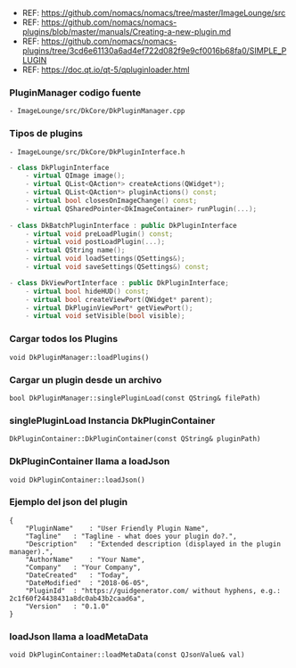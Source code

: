 - REF: https://github.com/nomacs/nomacs/tree/master/ImageLounge/src
- REF: https://github.com/nomacs/nomacs-plugins/blob/master/manuals/Creating-a-new-plugin.md
- REF: https://github.com/nomacs/nomacs-plugins/tree/3cd6e61130a6ad4ef722d082f9e9cf0016b68fa0/SIMPLE_PLUGIN
- REF: https://doc.qt.io/qt-5/qpluginloader.html


### PluginManager codigo fuente
~~~
- ImageLounge/src/DkCore/DkPluginManager.cpp
~~~

### Tipos de plugins
~~~
- ImageLounge/src/DkCore/DkPluginInterface.h
~~~

~~~cpp
- class DkPluginInterface
	- virtual QImage image();
	- virtual QList<QAction*> createActions(QWidget*);
	- virtual QList<QAction*> pluginActions() const;
	- virtual bool closesOnImageChange() const;
	- virtual QSharedPointer<DkImageContainer> runPlugin(...);
	
- class DkBatchPluginInterface : public DkPluginInterface
	- virtual void preLoadPlugin() const;
	- virtual void postLoadPlugin(...);
	- virtual QString name();
	- virtual void loadSettings(QSettings&);
	- virtual void saveSettings(QSettings&) const;

- class DkViewPortInterface : public DkPluginInterface;
	- virtual bool hideHUD() const;
	- virtual bool createViewPort(QWidget* parent);
	- virtual DkPluginViewPort* getViewPort();
	- virtual void setVisible(bool visible);
~~~

### Cargar todos los Plugins
~~~
void DkPluginManager::loadPlugins()
~~~

### Cargar un plugin desde un archivo
~~~
bool DkPluginManager::singlePluginLoad(const QString& filePath)
~~~

### singlePluginLoad Instancia DkPluginContainer
~~~
DkPluginContainer::DkPluginContainer(const QString& pluginPath)
~~~

### DkPluginContainer llama a loadJson
~~~
void DkPluginContainer::loadJson()
~~~

### Ejemplo del json del plugin
~~~
{
    "PluginName" 	: "User Friendly Plugin Name",
	"Tagline" 	: "Tagline - what does your plugin do?.",
	"Description"	: "Extended description (displayed in the plugin manager).",
	"AuthorName" 	: "Your Name",
	"Company"	: "Your Company",
	"DateCreated" 	: "Today",
	"DateModified"	: "2018-06-05",
	"PluginId"	: "https://guidgenerator.com/ without hyphens, e.g.: 2c1f60f24438431a8dc0ab43b2caad6a",
	"Version"	: "0.1.0"
}
~~~

### loadJson llama a loadMetaData
~~~
void DkPluginContainer::loadMetaData(const QJsonValue& val)
~~~
